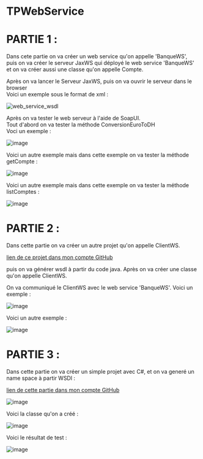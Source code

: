 # TPWebService
 
<h1>PARTIE 1 :</h1
<p>
 Dans cete partie on va créer un web service qu'on appelle 'BanqueWS', puis on va créer le serveur JaxWS
 qui déployé le web service 'BanqueWS' et on va créer aussi une classe qu'on appelle Compte.
</p>
<p>
 Après on va lancer le Serveur JaxWS, puis on va ouvrir le serveur dans le browser<br>
 Voici un exemple sous le format de xml :
</p>

![web_service_wsdl](https://user-images.githubusercontent.com/61559275/163152787-3b8472fa-16db-4826-8f4a-e548d3cd3519.PNG)

<p>
 Après on va tester le web serveur à l'aide de SoapUI.<br>
 Tout d'abord on va tester la méthode ConversionEuroToDH<br>
 Voci un exemple :
</p>

![image](https://user-images.githubusercontent.com/61559275/163155323-c395f584-9c76-4efc-af2b-bcd5ce9ffb5c.png)

<p>
 Voici un autre exemple mais dans cette exemple on va tester la méthode getCompte :
</p>

![image](https://user-images.githubusercontent.com/61559275/163297941-f0ac3852-9cd4-4072-aadf-c31cf450ca98.png)

<p>
 Voici un autre exemple mais dans cette exemple on va tester la méthode listComptes :
</p>

![image](https://user-images.githubusercontent.com/61559275/163298134-1f0667b0-794d-4983-91c2-e2464c516e4a.png)



<h1>PARTIE 2 :</h1>

<p>
 Dans cette partie on va créer un autre projet qu'on appelle ClientWS.
</p>
<a href="https://github.com/zakariaelidrissi/ClientWS">lien de ce projet dans mon compte GitHub</a>
<p>
 puis on va générer wsdl à partir du code java.
 Après on va créer une classe qu'on appelle ClientWS.
</p>

<p>
 On va communiqué le ClientWS avec le web service 'BanqueWS'.
 Voici un exemple : 
</p>

![image](https://user-images.githubusercontent.com/61559275/163165620-b4794148-4db4-4549-8e33-95487ca512ef.png)

<p>
 Voici un autre exemple :
</p>

![image](https://user-images.githubusercontent.com/61559275/163168149-a1951051-2da9-4114-b72e-5991e9efe019.png)

<h1>PARTIE 3 :</h1>

<p>Dans cette partie on va créer un simple projet avec C#, et on va generé un name space à partir WSDl :</p>
<a href="https://github.com/zakariaelidrissi/ConsoleApp2">lien de cette partie dans mon compte GitHub</a>

![image](https://user-images.githubusercontent.com/61559275/173189162-0dfdafc1-4781-4396-9276-984981c077d4.png)

<p>Voici la classe qu'on a créé :</p>

![image](https://user-images.githubusercontent.com/61559275/173189194-051e651c-f37e-4fb4-9a28-5802c90ba328.png)

<p>Voici le résultat de test :</p>

![image](https://user-images.githubusercontent.com/61559275/173189294-7fee809d-41d7-45ca-8049-6de49c484a6c.png)

